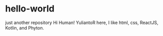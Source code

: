 # hello-world
just another repository
Hi Human!
YuliantoR here, I like html, css, ReactJS, Kotlin, and Phyton.
